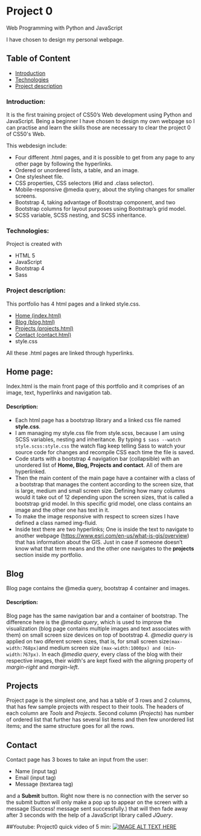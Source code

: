 # Project 0

Web Programming with Python and JavaScript

I have chosen to design my personal webpage.

## Table of Content
- [Introduction](#Introduction)
- [Technologies](#Technologies)
- [Project description](#Project-description)

### Introduction:
It is the first training project of CS50’s Web development using Python and JavaScript. Being a beginner I have chosen to design my own webpage so I can practise and learn the skills those are necessary to clear the project 0 of CS50's Web.

This webdesign include:
- Four different .html pages, and it is possible to get from any page to any other page by following the hyperlinks.
- Ordered or unordered lists, a table, and an image.
- One stylesheet file.
- CSS properties, CSS selectors (#id and .class selector).
- Mobile-responsive @media query, about the styling changes for smaller screens.
- Bootstrap 4, taking advantage of Bootstrap component, and two Bootstrap columns for layout purposes using Bootstrap’s grid model.
- SCSS variable, SCSS nesting, and SCSS inheritance.

### Technologies:
Project is created with

- HTML 5
- JavaScript
- Bootstrap 4
- Sass

### Project description:

This portfolio has 4 html pages and a linked style.css.

  - [Home (index.html)](#home-page)
  - [Blog (blog.html)](#blog)
  - [Projects (projects.html)](#projects)
  - [Contact (contact.html)](#contact)
  - style.css

All these .html pages are linked through hyperlinks.

## Home page:
Index.html is the main front page of this portfolio and it comprises of an image, text, hyperlinks and navigation tab.

#### Description:

- Each html page has a bootstrap library and a linked css file named **style.css**.
- I am managing my style.css file from style.scss, because I am using SCSS variables, nesting and inheritance. By typing ``` $ sass --watch style.scss:style.css ``` the watch flag keep telling Sass to watch your source code for changes and recompile CSS each time the file is saved.
- Code starts with a bootstrap 4 navigation bar (collapsible) with an unordered list of **Home, Blog, Projects and contact**. All of them are hyperlinked.
- Then the main content of the main page have a container with a class of a bootstrap that manages the content according to the screen size, that is large, medium and small screen size. Defining how many columns would it take out of 12 depending upon the screen sizes, that is called a bootstrap grid model. In this specific grid model, one class contains an image and the other one has text in it.
- To make the image responsive with respect to screen sizes I have defined a class named img-fluid.
- Inside text there are two hyperlinks; One is inside the text to navigate to another webpage (https://www.esri.com/en-us/what-is-gis/overview) that has information about the GIS. Just in case if someone doesn’t know what that term means and the other one navigates to the **projects** section inside my portfolio.

## Blog

Blog page contains the @media query, bootstrap 4 container and images.

#### Description:

Blog page has the same navigation bar and a container of bootstrap. The difference here is the *@media query*, which is used to improve the visualization (blog page contains multiple images and text associates with them) on small screen size devices on top of bootstrap 4. *@media query* is applied on two diferent screen sizes, that is, for small screen size```(max-width:768px)```and medium screen size ```(max-width:1000px) and (min-width:767px)```. In each *@media query*, every class of the blog with their respective images, their width's are kept fixed with the aligning property of *margin-right* and *margin-left*.

## Projects

Project page is the simplest one, and has a table of 3 rows and 2 columns, that has few sample projects with respect to their tools. The headers of each column are *Tools* and *Projects*. Second column (*Projects*) has number of ordered list that further has several list items and then few unordered list items; and the same structure goes for all the rows.

## Contact

Contact page has 3 boxes to take an input from the user:

- Name (input tag)
- Email (input tag)
- Message (textarea tag)

and a **Submit** button. Right now there is no connection with the server so the submit button will only make a pop up to appear on the screen with a message (Success! message sent successfully.) that will then fade away after 3 seconds with the help of a JavaScript library called  *JQuery*.

##Youtube:
Project0 quick video of 5 min:
[![IMAGE ALT TEXT HERE](lecture0/thumbnail/thumbnail)](https://youtu.be/UspV1OcO8to)

